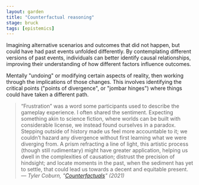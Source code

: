 ```yaml
---  
layout: garden
title: "Counterfactual reasoning"
stage: bruck
tags: [epistemics]
---
```


Imagining alternative scenarios and outcomes that did not happen, but could have had past events unfolded differently. By contemplating different versions of past events, individuals can better identify causal relationships, improving their understanding of how different factors influence outcomes.

Mentally "undoing" or modifying certain aspects of reality, then working through the implications of those changes. This involves identifying the critical points ("points of divergence", or "jombar hinges") where things could have taken a different path.

> “Frustration” was a word some participants used to describe the gameplay experience. I often shared the sentiment. Expecting something akin to science fiction, where worlds can be built with considerable license, we instead found ourselves in a paradox. Stepping outside of history made us feel more accountable to it; we couldn’t hazard any divergence without first learning what we were diverging from. A prism refracting a line of light, this artistic process (though still rudimentary) might have greater application, helping us dwell in the complexities of causation; distrust the precision of hindsight; and locate moments in the past, when the sediment has yet to settle, that could lead us towards a decent and equitable present.
<cite>— Tyler Coburn, "[Counterfactuals](https://www.e-flux.com/journal/116/379134/counterfactuals/)" (2021)</cite>